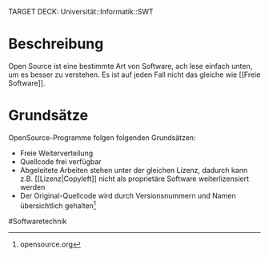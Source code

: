 TARGET DECK: Universität::Informatik::SWT

# Beschreibung
Open Source ist eine bestimmte Art von Software, ach lese einfach unten, um es besser zu verstehen.
Es ist auf jeden Fall nicht das gleiche wie [[Freie Software]].

# Grundsätze
OpenSource-Programme folgen folgenden Grundsätzen:
- Freie Weiterverteilung
- Quellcode frei verfügbar
- Abgeleitete Arbeiten stehen unter der gleichen Lizenz, dadurch kann z.B. [[Lizenz|Copyleft]] nicht als proprietäre Software weiterlizensiert werden
- Der Original-Quellcode wird durch Versionsnummern und Namen übersichtlich gehalten[^1]


#Softwaretechnik

[^1]: opensource.org
